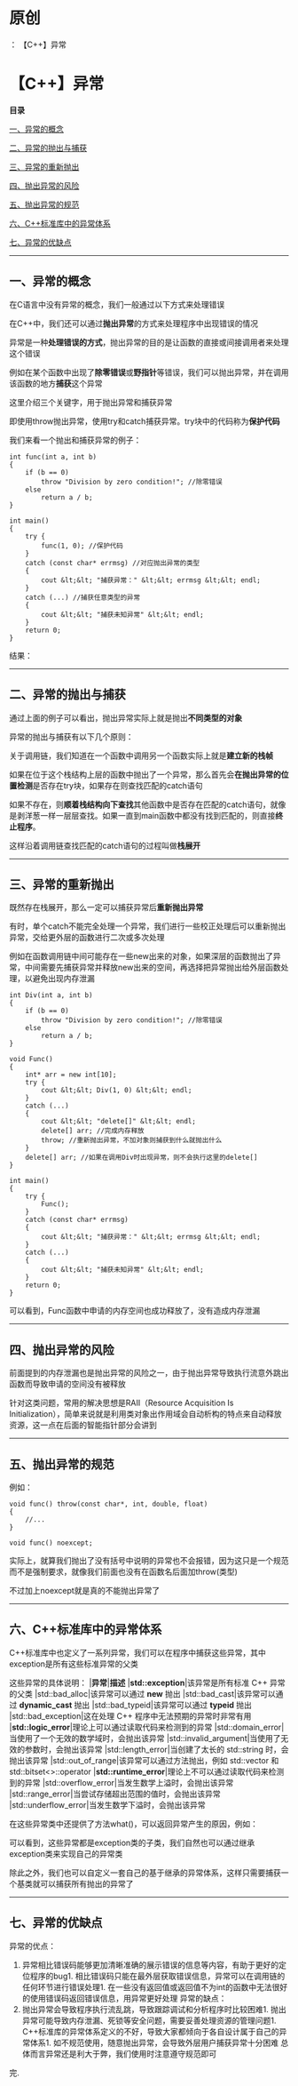 # 原创
：  【C++】异常

# 【C++】异常

**目录**

[一、异常的概念](#%E4%B8%80%E3%80%81%E5%BC%82%E5%B8%B8%E7%9A%84%E6%A6%82%E5%BF%B5)

[二、异常的抛出与捕获](#%E4%BA%8C%E3%80%81%E5%BC%82%E5%B8%B8%E7%9A%84%E6%8A%9B%E5%87%BA%E4%B8%8E%E6%8D%95%E8%8E%B7)

[三、异常的重新抛出](#%E4%B8%89%E3%80%81%E5%BC%82%E5%B8%B8%E7%9A%84%E9%87%8D%E6%96%B0%E6%8A%9B%E5%87%BA)

[四、抛出异常的风险](#%E5%9B%9B%E3%80%81%E6%8A%9B%E5%87%BA%E5%BC%82%E5%B8%B8%E7%9A%84%E9%A3%8E%E9%99%A9)

[五、抛出异常的规范](#%E4%BA%94%E3%80%81%E6%8A%9B%E5%87%BA%E5%BC%82%E5%B8%B8%E7%9A%84%E8%A7%84%E8%8C%83)

[六、C++标准库中的异常体系](#%E5%85%AD%E3%80%81C%2B%2B%E6%A0%87%E5%87%86%E5%BA%93%E4%B8%AD%E7%9A%84%E5%BC%82%E5%B8%B8%E4%BD%93%E7%B3%BB)

[七、异常的优缺点](#%E4%B8%83%E3%80%81%E5%BC%82%E5%B8%B8%E7%9A%84%E4%BC%98%E7%BC%BA%E7%82%B9)

---


## 一、异常的概念

在C语言中没有异常的概念，我们一般通过以下方式来处理错误

在C++中，我们还可以通过**抛出异常**的方式来处理程序中出现错误的情况

异常是一种**处理错误的方式**，抛出异常的目的是让函数的直接或间接调用者来处理这个错误

例如在某个函数中出现了**除零错误**或**野指针**等错误，我们可以抛出异常，并在调用该函数的地方**捕获**这个异常

这里介绍三个关键字，用于抛出异常和捕获异常

即使用throw抛出异常，使用try和catch捕获异常。try块中的代码称为**保护代码**

我们来看一个抛出和捕获异常的例子：

```
int func(int a, int b)
{
	if (b == 0)
		throw "Division by zero condition!"; //除零错误
	else
		return a / b;
}

int main()
{
	try {
		func(1, 0); //保护代码
	}
	catch (const char* errmsg) //对应抛出异常的类型
	{
		cout &lt;&lt; "捕获异常：" &lt;&lt; errmsg &lt;&lt; endl;
	}
	catch (...) //捕获任意类型的异常
	{
		cout &lt;&lt; "捕获未知异常" &lt;&lt; endl;
	}
	return 0;
}
```

结果：

---


## 二、异常的抛出与捕获

通过上面的例子可以看出，抛出异常实际上就是抛出**不同类型的对象**

异常的抛出与捕获有以下几个原则：

关于调用链，我们知道在一个函数中调用另一个函数实际上就是**建立新的栈帧**

如果在位于这个栈结构上层的函数中抛出了一个异常，那么首先会**在抛出异常的位置检测**是否存在try块，如果存在则查找匹配的catch语句

如果不存在，则**顺着栈结构向下查找**其他函数中是否存在匹配的catch语句，就像是剥洋葱一样一层层查找。如果一直到main函数中都没有找到匹配的，则直接**终止程序**。

这样沿着调用链查找匹配的catch语句的过程叫做**栈展开**

---


## 三、异常的重新抛出

既然存在栈展开，那么一定可以捕获异常后**重新抛出异常**

有时，单个catch不能完全处理一个异常，我们进行一些校正处理后可以重新抛出异常，交给更外层的函数进行二次或多次处理

例如在函数调用链中间可能存在一些new出来的对象，如果深层的函数抛出了异常，中间需要先捕获异常并释放new出来的空间，再选择把异常抛出给外层函数处理，以避免出现内存泄漏

```
int Div(int a, int b)
{
	if (b == 0)
		throw "Division by zero condition!"; //除零错误
	else
		return a / b;
}

void Func()
{
	int* arr = new int[10];
	try {
		cout &lt;&lt; Div(1, 0) &lt;&lt; endl;
	}
	catch (...)
	{
		cout &lt;&lt; "delete[]" &lt;&lt; endl;
		delete[] arr; //完成内存释放
		throw; //重新抛出异常，不加对象则捕获到什么就抛出什么
	}
	delete[] arr; //如果在调用Div时出现异常，则不会执行这里的delete[]
}

int main()
{
	try {
		Func();
	}
	catch (const char* errmsg)
	{
		cout &lt;&lt; "捕获异常：" &lt;&lt; errmsg &lt;&lt; endl;
	}
	catch (...)
	{
		cout &lt;&lt; "捕获未知异常" &lt;&lt; endl;
	}
	return 0;
}
```

可以看到，Func函数中申请的内存空间也成功释放了，没有造成内存泄漏

---


## 四、抛出异常的风险

前面提到的内存泄漏也是抛出异常的风险之一，由于抛出异常导致执行流意外跳出函数而导致申请的空间没有被释放

针对这类问题，常用的解决思想是RAII（Resource Acquisition Is Initialization），简单来说就是利用类对象出作用域会自动析构的特点来自动释放资源，这一点在后面的智能指针部分会讲到

---


## 五、抛出异常的规范

例如：

```
void func() throw(const char*, int, double, float)
{
	//...
}
```

```
void func() noexcept;
```

实际上，就算我们抛出了没有括号中说明的异常也不会报错，因为这只是一个规范而不是强制要求，就像我们前面也没有在函数名后面加throw(类型)

不过加上noexcept就是真的不能抛出异常了

---


## 六、C++标准库中的异常体系

C++标准库中也定义了一系列异常，我们可以在程序中捕获这些异常，其中exception是所有这些标准异常的父类

这些异常的具体说明：
|**异常**|**描述**
|**std::exception**|该异常是所有标准 C++ 异常的父类
|std::bad_alloc|该异常可以通过 **new** 抛出
|std::bad_cast|该异常可以通过 **dynamic_cast** 抛出
|std::bad_typeid|该异常可以通过 **typeid** 抛出
|std::bad_exception|这在处理 C++ 程序中无法预期的异常时非常有用
|**std::logic_error**|理论上可以通过读取代码来检测到的异常
|std::domain_error|当使用了一个无效的数学域时，会抛出该异常
|std::invalid_argument|当使用了无效的参数时，会抛出该异常
|std::length_error|当创建了太长的 std::string 时，会抛出该异常
|std::out_of_range|该异常可以通过方法抛出，例如 std::vector 和 std::bitset&lt;&gt;::operator[]()
|**std::runtime_error**|理论上不可以通过读取代码来检测到的异常
|std::overflow_error|当发生数学上溢时，会抛出该异常
|std::range_error|当尝试存储超出范围的值时，会抛出该异常
|std::underflow_error|当发生数学下溢时，会抛出该异常

在这些异常类中还提供了方法what()，可以返回异常产生的原因，例如：

可以看到，这些异常都是exception类的子类，我们自然也可以通过继承exception类来实现自己的异常类

除此之外，我们也可以自定义一套自己的基于继承的异常体系，这样只需要捕获一个基类就可以捕获所有抛出的异常了

---


## 七、异常的优缺点

异常的优点：
1. 异常相比错误码能够更加清晰准确的展示错误的信息等内容，有助于更好的定位程序的bug1. 相比错误码只能在最外层获取错误信息，异常可以在调用链的任何环节进行错误处理1. 在一些没有返回值或返回值不为int的函数中无法很好的使用错误码返回错误信息，用异常更好处理
异常的缺点：
1. 抛出异常会导致程序执行流乱跳，导致跟踪调试和分析程序时比较困难1. 抛出异常可能导致内存泄漏、死锁等安全问题，需要妥善处理资源的管理问题1. C++标准库的异常体系定义的不好，导致大家都倾向于各自设计属于自己的异常体系1. 如不规范使用，随意抛出异常，会导致外层用户捕获异常十分困难
总体而言异常还是利大于弊，我们使用时注意遵守规范即可

完.
